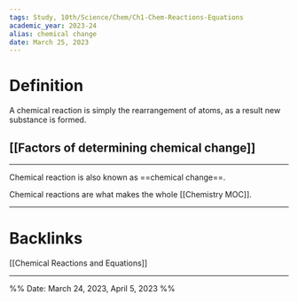 ```yaml
---
tags: Study, 10th/Science/Chem/Ch1-Chem-Reactions-Equations
academic_year: 2023-24
alias: chemical change
date: March 25, 2023
---
```

# Definition

A chemical reaction is simply the rearrangement of atoms, as a result new substance is formed.

## [[Factors of determining chemical change]]

****
Chemical reaction is also known as ==chemical change==.
<!--SR:!2023-04-10,3,220-->

Chemical reactions are what makes the whole [[Chemistry MOC]].

---
# Backlinks

[[Chemical Reactions and Equations]]

---
%%
Date: March 24, 2023, April 5, 2023
%%
